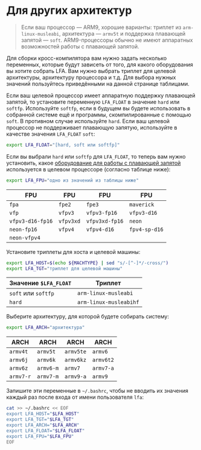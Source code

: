 # Для других архитектур

> Если ваш процессор — ARM9, хорошие варианты: триплет из `arm-linux-musleabi`, архитектура — `armv5t` и поддержка плавающей запятой — `soft`. ARM9-процессоры обычно не имеют аппаратных возможностей работы с плавающей запятой.

Для сборки кросс-компилятора вам нужно задать несколько переменных, которые будут зависеть от того, для какого оборудования вы хотите собрать LFA. Вам нужно выбрать триплет для целевой архитектуры, архитектуру процессора и т.д. Для выбора нужных значений пользуйтесь приведёнными на данной странице таблицами.

Если ваш целевой процессор имеет аппаратную поддержку плавающей запятой, то установите переменную `LFA_FLOAT` в значение `hard` или `softfp`. Используйте `softfp`, если в будущем вы будете использовать в собранной системе ещё и программы, скомпилированные с помощью `soft`. В противном случае используйте `hard`. Если ваш целевой процессор не поддерживает плавающую запятую, используйте в качестве значения `LFA_FLOAT` `soft`:

```bash
export LFA_FLOAT="[hard, soft или softfp]"
```

Если вы выбрали `hard` или `softfp` для `LFA_FLOAT`, то теперь вам нужно установить, какое [оборудование для работы с плавающей запятой](../additional/fpu.md) используется в целевом процессоре (согласно таблице ниже):

```bash
export LFA_FPU="одно из значений из таблицы ниже"
```

| FPU | FPU | FPU | FPU |
|-----|-----|-----|-----|
| `fpa` | `fpe2` | `fpe3` | `maverick` |
| `vfp` | `vfpv3` | `vfpv3-fp16` | `vfpv3-d16` |
| `vfpv3-d16-fp16` | `vfpv3xd` | `vfpv3xd-fp16` | `neon` |
| `neon-fp16` | `vfpv4` | `vfpv4-d16` | `fpv4-sp-d16` |
| `neon-vfpv4` | | | | |

Установите триплеты для хоста и целевой машины:

```bash
export LFA_HOST=$(echo ${MACHTYPE} | sed "s/-[^-]*/-cross/")
export LFA_TGT="триплет для целевой машины"
```

| Значение `$LFA_FLOAT` | Триплет                |
|-----------------------|------------------------|
| `soft` или `softfp`   | `arm-linux-musleabi`   |
| `hard`                | `arm-linux-musleabihf` |

Выберите архитектуру, для которой будете собирать систему:

```bash
export LFA_ARCH="архитектура"
```

| ARCH | ARCH | ARCH | ARCH |
|------|------|------|------|
| `armv4t` | `armv5t` | `armv5te` | `armv6` |
| `armv6j` | `armv6k` | `armv6kz` | `armv6t2` |
| `armv6z` | `armv6-m` | `armv7` | `armv7-a` |
| `armv7-r` | `armv7-m` | `armv9-a` |  `armv9` |

Запишите эти переменные в `~/.bashrc`, чтобы не вводить их значения каждый раз после входа от имени пользователя `lfa`:

```bash
cat >> ~/.bashrc << EOF
export LFA_HOST="$LFA_HOST"
export LFA_TGT="$LFA_TGT"
export LFA_ARCH="$LFA_ARCH"
export LFA_FLOAT="$LFA_FLOAT"
export LFA_FPU="$LFA_FPU"
EOF
```

